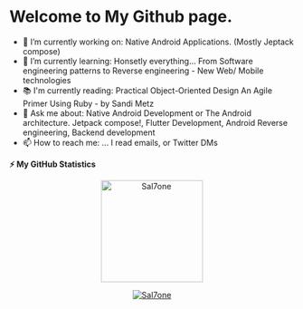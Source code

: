 
# Welcome to My Github page. 

- 🔭 I’m currently working on: Native Android Applications. (Mostly Jeptack compose)
- 🌱 I’m currently learning: Honsetly everything... From Software engineering patterns to Reverse engineering - New Web/ Mobile technologies 
- 📚 I'm currently reading:  Practical Object-Oriented Design An Agile Primer Using Ruby -  by Sandi Metz
- 💬 Ask me about: Native Android Development or The Android architecture. Jetpack compose!, Flutter Development, Android Reverse engineering, Backend development
- 📫 How to reach me: ... I read emails, or Twitter DMs




<b>⚡ My GitHub Statistics</b>  

 
<p align="center">
<img height="180em" src="https://mz-github-stats.vercel.app/api?username=Sal7one&show_icons=true&hide_border=true" alt="Sal7one"/>

  
<p align="center"> 
  <a href="https://github.com/ryo-ma/github-profile-trophy">
    <img src="https://github-profile-trophy.vercel.app/?username=Sal7one&title=MultiLanguage,Commits,Followers,Repositories,Stars&margin-w=15&margin-h=15&column=5" alt="Sal7one" />
  </a> 
</p>

